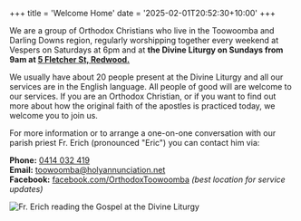 +++
title = 'Welcome Home'
date = '2025-02-01T20:52:30+10:00'
+++

We are a group of Orthodox Christians who live in the Toowoomba and Darling Downs region, regularly worshipping together every weekend at Vespers on Saturdays at 6pm and at **the Divine Liturgy on Sundays from 9am at [5 Fletcher St, Redwood.](https://maps.app.goo.gl/vBvRhHkqEjuHWXN1A)**

We usually have about 20 people present at the Divine Liturgy and all our services are in the English language. All people of good will are welcome to our services. If you are an Orthodox Christian, or if you want to find out more about how the original faith of the apostles is practiced today, we welcome you to join us.

For more information or to arrange a one-on-one conversation with our parish priest Fr. Erich (pronounced "Eric") you can contact him via:

<!-- https://stackoverflow.com/questions/41318987/hide-email-address-from-bots-keep-mailto -->
<!-- https://mothereff.in/html-entities -->
**Phone:** [&#x30;&#x34;&#x31;&#x34;&#x20;&#x30;&#x33;&#x32;&#x20;&#x34;&#x31;&#x39;](&#x74;&#x65;&#x6C;&#x3A;&#x2B;&#x36;&#x31;&#x34;&#x31;&#x34;&#x30;&#x33;&#x32;&#x34;&#x31;&#x39;)\
**Email:** [&#x74;&#x6F;&#x6F;&#x77;&#x6F;&#x6F;&#x6D;&#x62;&#x61;&#x40;&#x68;&#x6F;&#x6C;&#x79;&#x61;&#x6E;&#x6E;&#x75;&#x6E;&#x63;&#x69;&#x61;&#x74;&#x69;&#x6F;&#x6E;&#x2E;&#x6E;&#x65;&#x74;](&#x6D;&#x61;&#x69;&#x6C;&#x74;&#x6F;&#x3A;&#x74;&#x6F;&#x6F;&#x77;&#x6F;&#x6F;&#x6D;&#x62;&#x61;&#x40;&#x68;&#x6F;&#x6C;&#x79;&#x61;&#x6E;&#x6E;&#x75;&#x6E;&#x63;&#x69;&#x61;&#x74;&#x69;&#x6F;&#x6E;&#x2E;&#x6E;&#x65;&#x74;)\
**Facebook:** [facebook.com/OrthodoxToowoomba](https://www.facebook.com/OrthodoxToowoomba) *(best location for service updates)*

![Fr. Erich reading the Gospel at the Divine Liturgy](/img/frerich_gospel.jpg "Fr. Erich reading the Gospel at the Divine Liturgy")